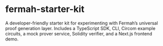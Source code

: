 # fermah-starter-kit
A developer-friendly starter kit for experimenting with Fermah’s universal proof generation layer. Includes a TypeScript SDK, CLI, Circom example circuits, a mock prover service, Solidity verifier, and a Next.js frontend demo.
